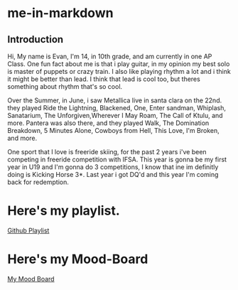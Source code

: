 # me-in-markdown

## Introduction

Hi, My name is Evan, I'm 14, in 10th grade, and am currently in one AP Class. One fun fact about me is that i play guitar, in my opinion my best solo is master of puppets or crazy train. I also like playing rhythm a lot and i think it might be better than lead. I think that lead is cool too, but theres something about rhythm that's so cool.

Over the Summer, in June, i saw Metallica live in santa clara on the 22nd. they played Ride the Lightning, Blackened, One, Enter sandman, Whiplash, Sanatarium, The Unforgiven,Wherever I May Roam, The Call of Ktulu, and more. Pantera was also there, and they played Walk, The Domination Breakdown, 5 Minutes Alone, Cowboys from Hell, This Love, I'm Broken, and more.

One sport that I love is freeride skiing, for the past 2 years i've been competing in freeride competition with IFSA. This year is gonna be my first year in U19 and I'm gonna do 3 competitions, I know that ine im definitly doing is Kicking Horse 3*. Last year i got DQ'd and this year I'm coming back for redemption.

# Here's my playlist.

[Github Playlist](https://open.spotify.com/playlist/4ibo8QRbJwaX0YiA4H5bpl?si=6ecc7041d71041b5&pt=5841cb249c788433140e2f650588f111)

# Here's my Mood-Board
[My Mood Board](file:///home/chronos/u-078da4dbe0f22d2476eae96af685f079f42bbd88/MyFiles/Downloads/MoodBoard.png)


